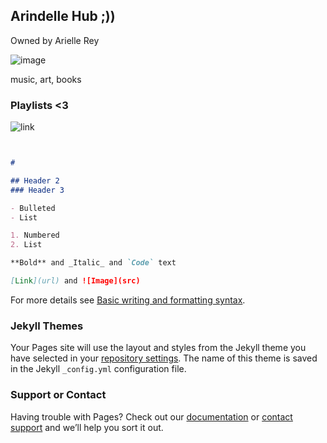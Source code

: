 ## Arindelle Hub ;))
Owned by Arielle Rey

![image](https://user-images.githubusercontent.com/102721958/161282578-e640e3c6-d8d7-4215-8d9c-0f5034b53e9a.png)

music, art, books

### Playlists <3


![link](https://open.spotify.com/playlist/0AsSCRRNGrhaVawrTl3yxs?si=572812c7751d4a23)
```markdown


# 

## Header 2
### Header 3

- Bulleted
- List

1. Numbered
2. List

**Bold** and _Italic_ and `Code` text

[Link](url) and ![Image](src)
```

For more details see [Basic writing and formatting syntax](https://docs.github.com/en/github/writing-on-github/getting-started-with-writing-and-formatting-on-github/basic-writing-and-formatting-syntax).

### Jekyll Themes

Your Pages site will use the layout and styles from the Jekyll theme you have selected in your [repository settings](https://github.com/arindelle13/arindelle13.github.io/settings/pages). The name of this theme is saved in the Jekyll `_config.yml` configuration file.

### Support or Contact

Having trouble with Pages? Check out our [documentation](https://docs.github.com/categories/github-pages-basics/) or [contact support](https://support.github.com/contact) and we’ll help you sort it out.
